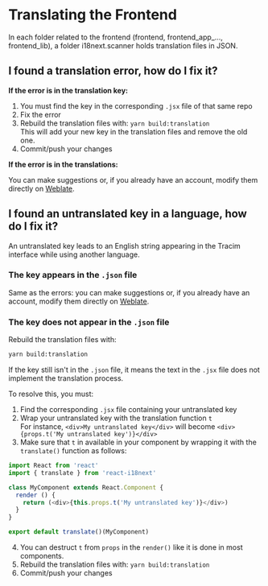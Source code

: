 # Translating the Frontend

In each folder related to the frontend (frontend, frontend_app_..., frontend_lib), a folder i18next.scanner holds translation files in JSON.

## I found a translation error, how do I fix it?

__If the error is in the translation key:__

1. You must find the key in the corresponding `.jsx` file of that same repo
2. Fix the error
3. Rebuild the translation files with: `yarn build:translation`  
  This will add your new key in the translation files and remove the old one.
4. Commit/push your changes

__If the error is in the translations:__

You can make suggestions or, if you already have an account, modify them directly on [Weblate](https://hosted.weblate.org/projects/tracim/).

## I found an untranslated key in a language, how do I fix it?

An untranslated key leads to an English string appearing in the Tracim interface while using another language.

### The key appears in the `.json` file

Same as the errors: you can make suggestions or, if you already have an account, modify them directly on [Weblate](https://hosted.weblate.org/projects/tracim/).

### The key does not appear in the `.json` file

Rebuild the translation files with:

```bash
yarn build:translation
```

If the key still isn't in the `.json` file, it means the text in the `.jsx` file does not implement the translation process.

To resolve this, you must:

1. Find the corresponding `.jsx` file containing your untranslated key
2. Wrap your untranslated key with the translation function `t`  
For instance, `<div>My untranslated key</div>` will become `<div>{props.t('My untranslated key')}</div>`
3. Make sure that `t` in available in your component by wrapping it with the `translate()` function as follows:

``` javascript
import React from 'react'
import { translate } from 'react-i18next'

class MyComponent extends React.Component {
  render () {
    return (<div>{this.props.t('My untranslated key')}</div>)
  }
}

export default translate()(MyComponent)
```

4. You can destruct `t` from `props` in the `render()` like it is done in most components.
5. Rebuild the translation files with: `yarn build:translation`
6. Commit/push your changes
